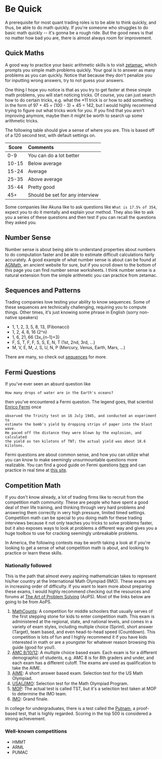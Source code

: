 # Be Quick

A prerequisite for most quant trading roles is to be able to think quickly, and thus, be able to do math quickly.
If you're someone who struggles to do basic math quickly -- it's gonna be a rough ride. But the good news is that 
no matter how bad you are, there is almost always room for improvement.

## Quick Maths

A good way to practice your basic arithmetic skills is to visit [zetamac](https://arithmetic.zetamac.com/), which
prompts you simple math problems quickly. Your goal is to answer as many problems as you can quickly. Notice that
because they don't penalize you for inputting wrong answers, try to not guess your answers.

One thing I hope you notice is that as you try to get faster at these simple math problems, you will start noticing
tricks. Of course, you can just search how to do certain tricks, e.g. what the *11 trick is or how to add something
in the form of 97 + 45 = (100 - 3) + 45 = 142, but I would highly recommend trying to figure out what tricks
work for _you_. If you find that you aren't improving anymore, maybe then it might be worth to search up some
arithmetic tricks.

The following table should give a sense of where you are. This is based off of a 120 second test, with default settings on.

| Score | Comments |
|-------|:---------|
|0-9    |You can do a lot better        |
|10-15  |Below average                  |
|15-24  |Average                        |
|25-35  |Above average                  |
|35-44  |Pretty good                    |
|45+    |Should be set for any interview|

Some companies like Akuna like to ask questions like
```What is 17.5% of 354```,
expect you to do it mentally and explain your method.
They also like to ask you a series of these questions
and then test if you can recall the questions they asked you.

## Number Sense

Number sense is about being able to understand properties about numbers to do computation faster
and be able to estimate difficult calculations fairly accurately. A good example of
what number sense is about can be found at [AGMath](https://www.agmath.com/57427/index.html),
an ancient website for sure, but if you scroll down to the bottom of this page you can find
number sense worksheets. I think number sense is a natural extension from the simple arithmetic
you can practice from zetamac.

## Sequences and Patterns

Trading companies love testing your ability to know sequences. Some of these sequences are technically challenging,
requiring you to compute things. Other times, it's just knowing some phrase in English (sorry non-native speakers)

- 1, 1, 2, 3, 5, 8, 13, (Fibonacci)
- 1, 2, 4, 8, 16 (2^n)
- 1, 6, 21, 66 (3x_{n-1}+3)
- F, S, T, F, F, S, S, E, N, T (1st, 2nd, 3rd, ...)
- M, V, E, M, J, S, U, N, P (Mercury, Venus, Earth, Mars, ...)

There are many, so check out [sequences](../appendix/sequences.md) for more.

## Fermi Questions

If you've ever seen an absurd question like

```text
How many drops of water are in the Earth's oceans?
```

then you've encountered a Fermi question. The legend goes, that scientist [Enrico Fermi](https://en.wikipedia.org/wiki/Enrico_Fermi)
once

```text
observed the Trinity test on 16 July 1945, and conducted an experiment to
estimate the bomb's yield by dropping strips of paper into the blast wave.
He paced off the distance they were blown by the explosion, and calculated
the yield as ten kilotons of TNT; the actual yield was about 18.6 kilotons.
```

Fermi questions are about common sense, and how you can utilize what you can know to make seemingly unsurmountable questions
more realizable. You can find a good guide on Fermi questions [here](http://www.physics.uwo.ca/science_olympics/events/puzzles/fermi_questions.html) and can practice in real time at [this site](https://andrechek.com/projects/fermi).

## Competition Math

If you don't know already, a lot of trading firms like to recruit from the competition math community.
These are people who have spent a good deal of their life training, and thinking through very hard problems
and answering them correctly in very high pressure, limited timed settings. Competition math
can be special to you doing math for these trading interviews because it not only teaches you tricks
to solve problems faster, but it also exposes ways to look at problems a different way and gives you
a huge toolbox to use for cracking seemingly unbreakable problems.

In America, the following contests may be worth taking a look at if you're looking to get a sense of
what competition math is about, and looking to practice or learn these skills.

### Nationally followed

This is the path that almost every aspiring mathematician takes to represent his/her country at the International Math Olympiad (IMO).
These exams are in increasing order of difficulty. If you want to learn more about preparing these exams, I would highly recommend
checking out the resources and forums at [The Art of Problem Solving](https://artofproblemsolving.com/) (AoPS). Most of the links below are going to be from AoPS.

1. [MathCounts](https://artofproblemsolving.com/wiki/index.php/MATHCOUNTS): A competition for middle schoolers that usually serves of the first stepping stone for kids to enter competition math.
This exam is administered at the regional, state, and national levels, and comes in a variety of exam styles,
including multiple choice (Sprint), short answer (Target), team based, and even head-to-head speed (Countdown).
This competition is lots of fun and I highly recommend it if you have kids interested in math or are a youngster for whatever reason browsing this guide (good for you!).
2. [AMC 8/10/12](https://artofproblemsolving.com/wiki/index.php/AMC_Problems_and_Solutions): A multiple choice based exam. Each exam is for a different demographic of students,
e.g. AMC 8 is for 8th graders and under, and each exam has a different cutoff. The exams are used as qualification
to take the AIME.
3. [AIME](https://artofproblemsolving.com/wiki/index.php/AIME_Problems_and_Solutions): A short answer based exam. Selection test for the US Math Olympiad.
4. [USA(J)MO](https://artofproblemsolving.com/wiki/index.php/USAMO_Problems_and_Solutions): Selection test for the Math Olympiad Program.
5. [MOP](https://artofproblemsolving.com/wiki/index.php/Mathematical_Olympiad_Summer_Program): The actual test is called TST, but it's a selection test taken at MOP to determine the IMO team.
6. [IMO](https://artofproblemsolving.com/wiki/index.php/IMO_Problems_and_Solutions): Grand finale.

In college for undergraduates, there is a test called the [Putnam](https://artofproblemsolving.com/wiki/index.php/William_Lowell_Putnam_Mathematical_Competition), a proof-based test, that is highly regarded.
Scoring in the top 500 is considered a strong achievement.

### Well-known competitions

- HMMT
- ARML
- PUMAC
